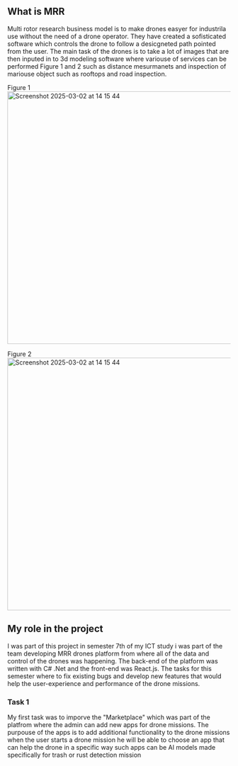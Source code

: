 ## What is MRR
Multi rotor research business model is to make drones easyer for industrila use without the need of a drone operator. They have created a sofisticated software which controls the drone to follow a desicgneted path pointed from the user. The main task of the drones is to take a lot of images that are then inputed in to 3d modeling software where variouse of services can be performed Figure 1 and 2 such as distance mesurmanets and inspection of mariouse object such as rooftops and road inspection.


Figure 1<img width="571" alt="Screenshot 2025-03-02 at 14 15 44" src="https://github.com/user-attachments/assets/4a9edd66-bc22-40e5-a707-ad211f1987d3" /> 

Figure 2<img width="571" alt="Screenshot 2025-03-02 at 14 15 44" src="https://github.com/user-attachments/assets/917b2c57-8f7d-409c-9f1b-0716b613cbe7" />


## My role in the project 

I was part of this project in semester 7th of my ICT study i was part of the team developing MRR drones platform from where all of the data and control of the drones was happening. The back-end of the platform was written with C# .Net and the front-end was React.js. The tasks for this semester where to fix existing bugs and develop new features that would help the user-experience and performance of the drone missions. 

### Task 1 

My first task was to imporve the "Marketplace" which was part of the platfrom where the admin can add new apps for drone missions. The purpouse of the apps is to add additional functionality
to the drone missions when the user starts a drone mission he will be able to choose an app that can help the drone in a specific way such apps can be AI models made specifically for trash or rust detection mission
